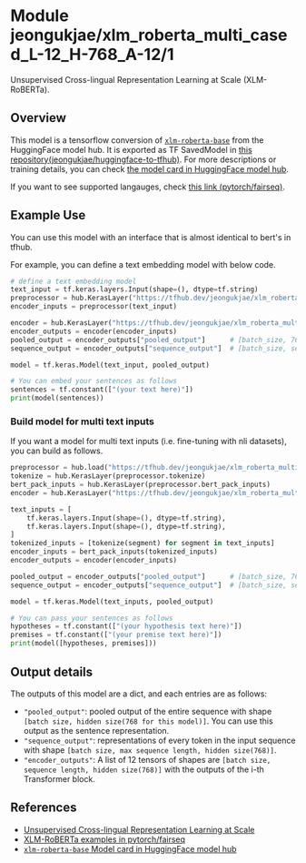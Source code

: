 # Module jeongukjae/xlm_roberta_multi_cased_L-12_H-768_A-12/1

Unsupervised Cross-lingual Representation Learning at Scale (XLM-RoBERTa).

<!-- asset-path: https://storage.googleapis.com/jeongukjae-tf-models/RoBERTa/xlm_roberta_cased_L-12_H-768_A-12.tar.gz -->
<!-- network-architecture: transformer -->
<!-- task: text-embedding -->
<!-- fine-tunable: true -->
<!-- license: mit -->
<!-- format: saved_model_2 -->
<!-- language: ar -->
<!-- language: as -->
<!-- language: bg -->
<!-- language: bn -->
<!-- language: ca -->
<!-- language: cs -->
<!-- language: da -->
<!-- language: de -->
<!-- language: el -->
<!-- language: en -->
<!-- language: es -->
<!-- language: et -->
<!-- language: fa -->
<!-- language: fi -->
<!-- language: fr -->
<!-- language: gu -->
<!-- language: he -->
<!-- language: hi -->
<!-- language: hr -->
<!-- language: hu -->
<!-- language: id -->
<!-- language: it -->
<!-- language: ja -->
<!-- language: ko -->
<!-- language: kn -->
<!-- language: lt -->
<!-- language: lv -->
<!-- language: ml -->
<!-- language: mr -->
<!-- language: ms -->
<!-- language: ne -->
<!-- language: nl -->
<!-- language: no -->
<!-- language: or -->
<!-- language: pa -->
<!-- language: pl -->
<!-- language: pt -->
<!-- language: ro -->
<!-- language: ru -->
<!-- language: sa -->
<!-- language: sd -->
<!-- language: sk -->
<!-- language: sl -->
<!-- language: sr -->
<!-- language: sv -->
<!-- language: ta -->
<!-- language: th -->
<!-- language: tr -->
<!-- language: uk -->
<!-- language: ur -->
<!-- language: vi -->
<!-- language: zh-cn -->
<!-- language: zh-tw -->

## Overview

This model is a tensorflow conversion of [`xlm-roberta-base`](https://huggingface.co/xlm-roberta-base) from the HuggingFace model hub. It is exported as TF SavedModel in [this repository(jeongukjae/huggingface-to-tfhub)](https://github.com/jeongukjae/huggingface-to-tfhub). For more descriptions or training details, you can check [the model card in HuggingFace model hub](https://huggingface.co/xlm-roberta-base).

If you want to see supported langauges, check [this link (pytorch/fairseq)](https://github.com/pytorch/fairseq/tree/main/examples/xlmr#introduction).

## Example Use

You can use this model with an interface that is almost identical to bert's in tfhub.

For example, you can define a text embedding model with below code.

```python
# define a text embedding model
text_input = tf.keras.layers.Input(shape=(), dtype=tf.string)
preprocessor = hub.KerasLayer("https://tfhub.dev/jeongukjae/xlm_roberta_multi_cased_preprocess/1")
encoder_inputs = preprocessor(text_input)

encoder = hub.KerasLayer("https://tfhub.dev/jeongukjae/xlm_roberta_multi_cased_L-12_H-768_A-12/1", trainable=True)
encoder_outputs = encoder(encoder_inputs)
pooled_output = encoder_outputs["pooled_output"]      # [batch_size, 768].
sequence_output = encoder_outputs["sequence_output"]  # [batch_size, seq_length, 768].

model = tf.keras.Model(text_input, pooled_output)

# You can embed your sentences as follows
sentences = tf.constant(["(your text here)"])
print(model(sentences))
```

### Build model for multi text inputs

If you want a model for multi text inputs (i.e. fine-tuning with nli datasets), you can build as follows.

```python
preprocessor = hub.load("https://tfhub.dev/jeongukjae/xlm_roberta_multi_cased_preprocess/1")
tokenize = hub.KerasLayer(preprocessor.tokenize)
bert_pack_inputs = hub.KerasLayer(preprocessor.bert_pack_inputs)
encoder = hub.KerasLayer("https://tfhub.dev/jeongukjae/xlm_roberta_multi_cased_L-12_H-768_A-12/1", trainable=True)

text_inputs = [
    tf.keras.layers.Input(shape=(), dtype=tf.string),
    tf.keras.layers.Input(shape=(), dtype=tf.string),
]
tokenized_inputs = [tokenize(segment) for segment in text_inputs]
encoder_inputs = bert_pack_inputs(tokenized_inputs)
encoder_outputs = encoder(encoder_inputs)

pooled_output = encoder_outputs["pooled_output"]      # [batch_size, 768].
sequence_output = encoder_outputs["sequence_output"]  # [batch_size, seq_length, 768].

model = tf.keras.Model(text_inputs, pooled_output)

# You can pass your sentences as follows
hypotheses = tf.constant(["(your hypothesis text here)"])
premises = tf.constant(["(your premise text here)"])
print(model([hypotheses, premises]))
```

## Output details

The outputs of this model are a dict, and each entries are as follows:

* `"pooled_output"`: pooled output of the entire sequence with shape `[batch size, hidden size(768 for this model)]`. You can use this output as the sentence representation.
* `"sequence_output"`: representations of every token in the input sequence with shape `[batch size, max sequence length, hidden size(768)]`.
* `"encoder_outputs"`: A list of 12 tensors of shapes are `[batch size, sequence length, hidden size(768)]` with the outputs of the i-th Transformer block.

## References

* [Unsupervised Cross-lingual Representation Learning at Scale](https://arxiv.org/abs/1911.02116)
* [XLM-RoBERTa examples in pytorch/fairseq](https://github.com/pytorch/fairseq/tree/main/examples/xlmr)
* [`xlm-roberta-base` Model card in HuggingFace model hub](https://huggingface.co/xlm-roberta-base)
